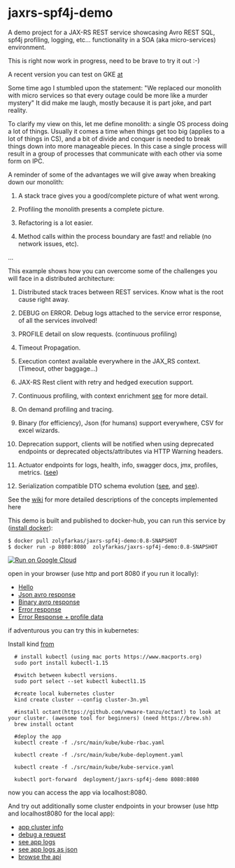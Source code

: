 # jaxrs-spf4j-demo
A demo project for  a JAX-RS REST service showcasing Avro REST SQL, spf4j profiling, logging, etc... functionality in a SOA (aka micro-services) environment.

This is right now work in progress, need to be brave to try it out :-)

A recent version you can test on GKE [at](https://demo.spf4j.org/apiBrowser)

Some time ago I stumbled upon the statement: "We replaced our monolith with micro services so that every outage could be more like a murder mystery"
It did make me laugh, mostly because it is part joke, and part reality.

To clarify my view on this, let me define monolith: a single OS process doing a lot of things.
Usually it comes a time when things get too big (applies to a lot of things in CS), and a bit of  divide and conquer is needed to break things down into more manageable pieces.
In this case a single process will result in a group of processes that communicate with each other via some form on IPC.

A reminder of some of the advantages we will give away when breaking down our monolith:

1) A stack trace gives you a good/complete picture of what went wrong.

2) Profiling the monolith presents a complete picture.

3) Refactoring is a lot easier.

4) Method calls within the process boundary are fast! and reliable (no network issues, etc).

...


This example shows how you can overcome some of the challenges you will face in a distributed architecture:

1) Distributed stack traces between REST services. Know what is the root cause right away.

2) DEBUG on ERROR. Debug logs attached to the  service error response, of all the services involved!

3) PROFILE detail on slow requests. (continuous profiling)

4) Timeout Propagation.

5) Execution context available everywhere in the JAX_RS context. (Timeout, other baggage...)

6) JAX-RS Rest client with retry and hedged execution support.

7) Continuous profiling, with context enrichment [see](https://github.com/zolyfarkas/jaxrs-spf4j-demo/wiki/ContinuousProfiling) for more detail.

8) On demand profiling and tracing.

9) Binary (for efficiency), Json (for humans) support everywhere, CSV for excel wizards.

10) Deprecation support, clients will be notified when using deprecated endpoints or deprecated objects/attributes via HTTP Warning headers.

11) Actuator endpoints  for logs, health, info, swagger docs, jmx, profiles, metrics. ([see](https://github.com/zolyfarkas/jaxrs-spf4j-demo/wiki/JaxRsActuator))

12) Serialization compatible DTO schema evolution ([see](https://github.com/zolyfarkas/jaxrs-spf4j-demo-schema), and [see](https://github.com/zolyfarkas/jaxrs-spf4j-demo/wiki/AvroReferences)).


See the [wiki](https://github.com/zolyfarkas/jaxrs-spf4j-demo/wiki) for more detailed descriptions of the concepts implemented here

This demo is built and published to docker-hub, you can run this service by ([install docker](https://docs.docker.com/install/)):

```
$ docker pull zolyfarkas/jaxrs-spf4j-demo:0.8-SNAPSHOT
$ docker run -p 8080:8080  zolyfarkas/jaxrs-spf4j-demo:0.8-SNAPSHOT
```

[![Run on Google Cloud](https://deploy.cloud.run/button.svg)](https://deploy.cloud.run)

open in your browser (use http and port 8080 if you run it locally):

  * [Hello](https://demo.spf4j.org/helloResource/hello)
  * [Json avro response](https://demo.spf4j.org/example/records?_Accept=application/json)
  * [Binary avro response](https://demo.spf4j.org/example/records)
  * [Error response](https://demo.spf4j.org/helloResource/aError)
  * [Error Response + profile data](https://demo.spf4j.org/helloResource/slowBrokenHello?time=10)


if adventurous you can try this in kubernetes:

  Install kind [from](https://kind.sigs.k8s.io)


```
  # install kubectl (using mac ports https://www.macports.org)
  sudo port install kubectl-1.15

  #switch between kubectl versions.
  sudo port select --set kubectl kubectl1.15

  #create local kubernetes cluster
  kind create cluster --config cluster-3n.yml

  #install octant(https://github.com/vmware-tanzu/octant) to look at your cluster. (awesome tool for beginners) (need https://brew.sh)
  brew install octant

  #deploy the app
  kubectl create -f ./src/main/kube/kube-rbac.yaml
  
  kubectl create -f ./src/main/kube/kube-deployment.yaml

  kubectl create -f ./src/main/kube/kube-service.yaml

  kubectl port-forward  deployment/jaxrs-spf4j-demo 8080:8080

```
  now you can access the app via localhost:8080.

  And try out additionally some cluster endpoints in your browser (use http and  localhost8080 for the local app):

  * [app cluster info](https://demo.spf4j.org/info/cluster?_Accept=application/json)
  * [debug a request](https://demo.spf4j.org/info/cluster?_Accept=application/json&_log-level=DEBUG)
  * [see app logs](https://demo.spf4j.org/logs/cluster)
  * [see app logs as json](https://demo.spf4j.org/logs/cluster?_Accept=application/json)
  * [browse the api](https://demo.spf4j.org/apiBrowser)

